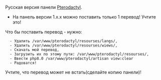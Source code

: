 Русская версия панели <a href="https://github.com/pterodactyl/panel">Pterodactyl<a>.

- На панель версии 1.х.х можно поставить только 1 перевод! Учтите это!

Что бы поставить перевод - нужно:
  
      - Удалить /var/www/pterodactyl/resourses/langs/, 
      - Удалить /var/www/pterodactyl/resourses/wiews/,
      - Скачать мой перевод,
      - Загрузить их по этому пути: /var/www/pterodactyl/resourses/,
      - Ввести php8.0 /var/www/pterodactyl/artisan view:clear
      - Радоватся!
  
  Учтите, что перевод может не встать(сделайте копию панели)!
